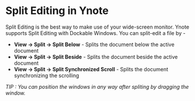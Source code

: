 Split Editing in Ynote
====
Split Editing is the best way to make use of your wide-screen monitor. Ynote supports Split Editing with Dockable Windows. You can split-edit a file by - 

- **View -> Split -> Split Below** - Splits the document below the active document
- **View -> Split -> Split Beside** - Splits the document beside the active document
- **View -> Split -> Split Synchronized Scroll** - Splits the document synchronizing the scrolling

*TIP : You can position the windows in any way after spliting by dragging the window.*